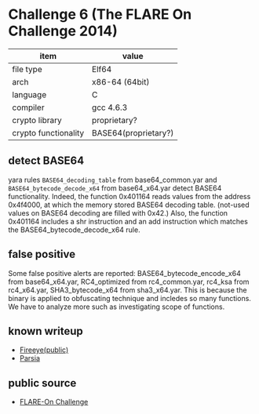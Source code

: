# Challenge 6 (The FLARE On Challenge 2014)

| item                 | value |
| -------------------- | ----- |
| file type            | Elf64|
| arch                 | x86-64 (64bit)|
| language             | C |
| compiler             | gcc 4.6.3 |
| crypto library       | proprietary?|
| crypto functionality | BASE64(proprietary?)|

## detect BASE64
yara rules `BASE64_decoding_table` from base64_common.yar and `BASE64_bytecode_decode_x64` from base64_x64.yar detect BASE64 functionality.
Indeed, the function 0x401164 reads values from the address 0x4f4000, at which the memory stored BASE64 decoding table. (not-used values on BASE64 decoding are filled with 0x42.)
Also, the function 0x401164 includes a shr instruction and an add instruction which matches the BASE64_bytecode_decode_x64 rule.

## false positive
Some false positive alerts are reported: BASE64_bytecode_encode_x64 from base64_x64.yar, RC4_optimized from rc4_common.yar, rc4_ksa from rc4_x64.yar, SHA3_bytecode_x64 from sha3_x64.yar.
This is because the binary is applied to obfuscating technique and incledes so many functions.
We have to analyze more such as investigating scope of functions.

## known writeup
- [Fireeye(public)](https://www.fireeye.com/blog/threat-research/2014/11/flare_on_challengep.html)
- [Parsia](https://parsiya.net/blog/2014-09-23-my-adventure-with-fireeye-flare-challenge/#ch6)

## public source
- [FLARE-On Challenge](https://flare-on.com/)